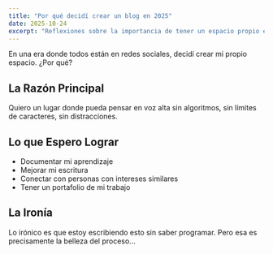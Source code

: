 ```yaml
---
title: "Por qué decidí crear un blog en 2025"
date: 2025-10-24
excerpt: "Reflexiones sobre la importancia de tener un espacio propio en internet y documentar el proceso de aprendizaje."
---
```


En una era donde todos están en redes sociales, decidí crear mi propio espacio. ¿Por qué?

## La Razón Principal

Quiero un lugar donde pueda pensar en voz alta sin algoritmos, sin límites de caracteres, sin distracciones.

## Lo que Espero Lograr

- Documentar mi aprendizaje
- Mejorar mi escritura
- Conectar con personas con intereses similares
- Tener un portafolio de mi trabajo

## La Ironía

Lo irónico es que estoy escribiendo esto sin saber programar. Pero esa es precisamente la belleza del proceso...